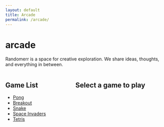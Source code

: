 ```yaml
---
layout: default
title: Arcade
permalink: /arcade/
---
```


# arcade

Randomerr is a space for creative exploration. We share ideas, thoughts, and everything in between.


<div style="display: flex; align-items: flex-start; height: 100vh; overflow: hidden;">
  <!-- Sidebar for game list -->
  <div style="width: 30%; padding-right: 20px; box-sizing: border-box; overflow-y: auto; height: 100%;">
    <h2>Game List</h2>
    <ul id="gameList">
      <li><a href="#" data-game="pong">Pong</a></li>
      <li><a href="#" data-game="breakout">Breakout</a></li>
      <li><a href="#" data-game="snake">Snake</a></li>
      <li><a href="#" data-game="space-invaders">Space Invaders</a></li>
      <li><a href="#" data-game="tetris">Tetris</a></li>
      <!-- Add more games here -->
    </ul>
  </div>

  <!-- Main content for game display -->
  <div style="width: 70%; text-align: center; box-sizing: border-box; height: 100%; display: flex; flex-direction: column;">
    <h2 id="gameTitle">Select a game to play</h2>
    <div id="gameContainer" style="flex-grow: 1; position: relative;">
      <!-- Game iframe or canvas will be loaded here -->
      <iframe id="gameIframe" src="" style="width: 100%; height: 100%; border: none; display: none;"></iframe>
    </div>
  </div>
</div>

<script>
  const gameList = document.getElementById('gameList');
  const gameTitle = document.getElementById('gameTitle');
  const gameIframe = document.getElementById('gameIframe');

  gameList.addEventListener('click', function(e) {
    e.preventDefault();
    const game = e.target.getAttribute('data-game');

    if (game) {
      gameTitle.innerText = game.charAt(0).toUpperCase() + game.slice(1);
      gameIframe.style.display = 'block';

      switch(game) {
        case 'pong':
          gameIframe.src = 'pong.html';
          break;
        case 'breakout':
          gameIframe.src = 'path_to_breakout_game.html';
          break;
        case 'snake':
          gameIframe.src = 'path_to_snake_game.html';
          break;
        case 'space-invaders':
          gameIframe.src = 'path_to_space_invaders_game.html';
          break;
        case 'tetris':
          gameIframe.src = 'path_to_tetris_game.html';
          break;
        // Add more games here
        default:
          gameIframe.src = '';
          gameIframe.style.display = 'none';
      }
    }
  });
</script>
